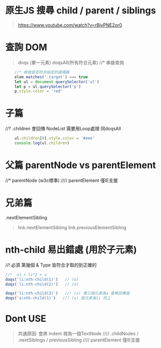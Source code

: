 # 原生JS 搜尋 child / parent / siblings
> https://www.youtube.com/watch?v=rBjvPNE2or0

# 查詢 DOM
> doqs (單一元素) doqsAll(所有符合元素)
//* 串接查詢
```js
    //* 檢查是否符合指定的選擇器
    elem.matches('.target') === true
    let ul = document.querySelector('ul')
    let p = ul.querySelector('p')
    p.style.color = 'red'
```

# 子篇
//? .children 會回傳 NodeList 需要用Loop處理 同doqsAll
```js
    ul.children[0].style.color = '#eee'
    console.log(ul.children)
```

# 父篇 parentNode vs parentElement
//* parentNode (w3c標準)
//// parentElement 僅IE支援

# 兄弟篇
.nextElementSibling
> link.nextElementSibling
> link.previousElementSibling

# nth-child 易出錯處 (用於子元素)
//! 必須 第幾個 & Type 皆符合才取的到正確的
``` js
//*  ul > li*2 + a
doqs('li:nth-child(1)')   // (o)
doqs('li:nth-child(2)')   // (o)

doqs('li:nth-child(3)')   //! (x) 第三個元素為a 會無回傳值
doqs('a:nth-child(1)')   //! (x) 首元素為li 同上
```

# Dont USE
> 共通原因: 會將 indent 視為一個TextNode 
//// .childNodes / .nextSiblings / previousSibling
//// parentElement 僅IE支援